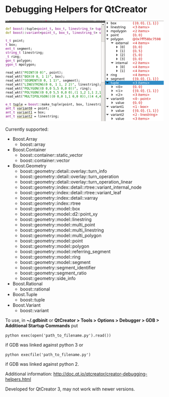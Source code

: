 # Debugging Helpers for QtCreator

![example](example.png)

Currently supported:

* Boost.Array
  * boost::array
* Boost.Container
  * boost::container::static_vector
  * boost::container::vector
* Boost.Geometry
  * boost::geometry::detail::overlay::turn_info
  * boost::geometry::detail::overlay::turn_operation
  * boost::geometry::detail::overlay::turn_operation_linear
  * boost::geometry::index::detail::rtree::variant_internal_node
  * boost::geometry::index::detail::rtree::variant_leaf
  * boost::geometry::index::detail::varray
  * boost::geometry::index::rtree
  * boost::geometry::model::box
  * boost::geometry::model::d2::point_xy
  * boost::geometry::model::linestring
  * boost::geometry::model::multi_point
  * boost::geometry::model::multi_linestring
  * boost::geometry::model::multi_polygon
  * boost::geometry::model::point
  * boost::geometry::model::polygon
  * boost::geometry::model::referring_segment
  * boost::geometry::model::ring
  * boost::geometry::model::segment
  * boost::geometry::segment_identifier
  * boost::geometry::segment_ratio
  * boost::geometry::side_info
* Boost.Rational
  * boost::rational
* Boost.Tuple
  * boost::tuple
* Boost.Variant
  * boost::variant

To use, in **~/.gdbinit** or **QtCreator > Tools > Options > Debugger > GDB > Additional Startup Commands** put

    python exec(open('path_to_filename.py').read())

if GDB was linked against python 3 or

    python execfile('path_to_filename.py')

if GDB was linked against python 2.

Additional information: http://doc.qt.io/qtcreator/creator-debugging-helpers.html

Developed for QtCreator 3, may not work with newer versions.
